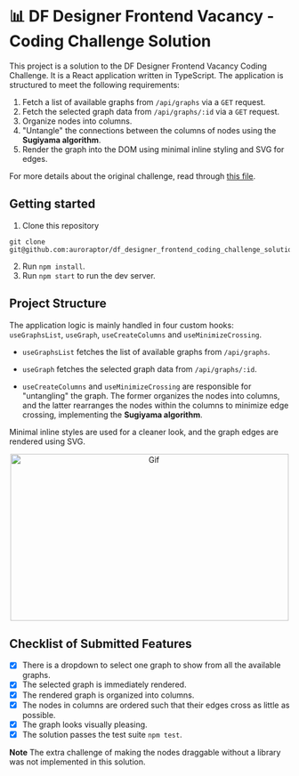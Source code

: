 # 📊 DF Designer Frontend Vacancy - Coding Challenge Solution

This project is a solution to the DF Designer Frontend Vacancy Coding Challenge. It is a React application written in TypeScript. The application is structured to meet the following requirements:

1. Fetch a list of available graphs from `/api/graphs` via a `GET` request.
2. Fetch the selected graph data from `/api/graphs/:id` via a `GET` request.
3. Organize nodes into columns.
4. "Untangle" the connections between the columns of nodes using the **Sugiyama algorithm**.
5. Render the graph into the DOM using minimal inline styling and SVG for edges.

For more details about the original challenge, read through [this file](https://github.com/mablin7/df_designer_frontend_test).

## Getting started

1. Clone this repository 
```
git clone git@github.com:auroraptor/df_designer_frontend_coding_challenge_solution.git
```
2. Run `npm install`.
3. Run `npm start` to run the dev server.

## Project Structure
The application logic is mainly handled in four custom hooks: `useGraphsList`, `useGraph`, `useCreateColumns` and `useMinimizeCrossing`.

- `useGraphsList` fetches the list of available graphs from `/api/graphs`.

- `useGraph` fetches the selected graph data from `/api/graphs/:id`.

- `useCreateColumns` and `useMinimizeCrossing` are responsible for "untangling" the graph. The former organizes the nodes into columns, and the latter rearranges the nodes within the columns to minimize edge crossing, implementing the **Sugiyama algorithm**.

Minimal inline styles are used for a cleaner look, and the graph edges are rendered using SVG.

<p align="center">
  <img src="https://media.giphy.com/media/v1.Y2lkPTc5MGI3NjExaTlzcW8xeTdqNzZkZHNneGxicjZlYzQ0eW85OXhtZXVkZXFmc2R5YSZlcD12MV9pbnRlcm5hbF9naWZfYnlfaWQmY3Q9Zw/G2z3s4hBJHcCcLdNof/giphy.gif" alt="Gif" style="width: 500px; height: 300px;">
</p>

## Checklist of Submitted Features
  - [x] There is a dropdown to select one graph to show from all the available graphs.
   - [x] The selected graph is immediately rendered.
   - [x] The rendered graph is organized into columns.
   - [x] The nodes in columns are ordered such that their edges cross as little as possible.
   - [x] The graph looks visually pleasing.
   - [x] The solution passes the test suite `npm test`.

**Note**
The extra challenge of making the nodes draggable without a library was not implemented in this solution.

